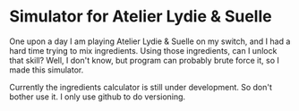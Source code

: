 # Simulator for Atelier Lydie & Suelle
One upon a day I am playing Atelier Lydie & Suelle on my switch, and I had a hard time trying to mix ingredients. Using those ingredients, can I unlock that skill? Well, I don't know, but program can probably brute force it, so I made this simulator. 

Currently the ingredients calculator is still under development. So don't bother use it. I only use github to do versioning.
